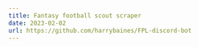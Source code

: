 ```yaml
---
title: Fantasy football scout scraper
date: 2023-02-02
url: https://github.com/harrybaines/FPL-discord-bot
---
```

